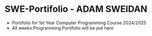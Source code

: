 # SWE-Portifolio - ADAM SWEIDAN
- Portifolio for 1st Year Computer Programming Course 2024/2025
- All weeks Programming Portifolio will be put here